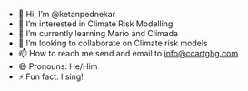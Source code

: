 - 👋 Hi, I’m @ketanpednekar
- 👀 I’m interested in Climate Risk Modelling
- 🌱 I’m currently learning Mario and Climada
- 💞️ I’m looking to collaborate on Climate risk models
- 📫 How to reach me send and email to info@ccartghg.com
- 😄 Pronouns: He/Him
- ⚡ Fun fact: I sing!

<!---
ketanpednekar/ketanpednekar is a ✨ special ✨ repository because its `README.md` (this file) appears on your GitHub profile.
You can click the Preview link to take a look at your changes.
--->
